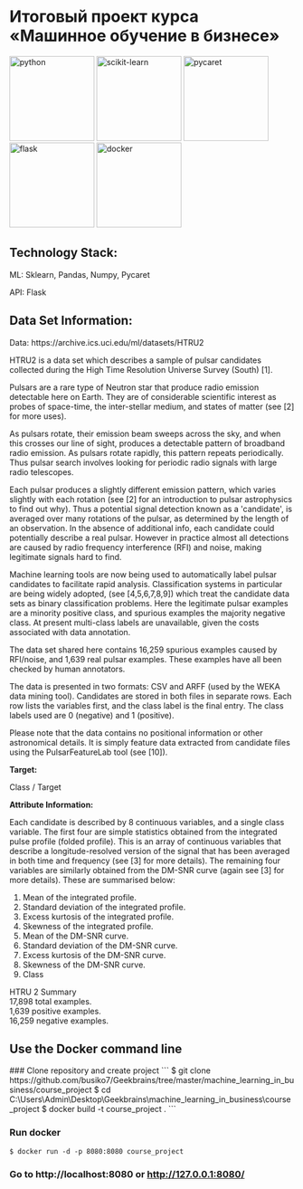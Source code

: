 <h1>Итоговый проект курса «Машинное обучение в бизнесе»</h1>

<p align="left">
  <img src="https://github.com/busiko7/Geekbrains/blob/master/machine_learning_in_business/course_project/static/image/python.png" width="150" title="python">
  <img src="https://github.com/busiko7/Geekbrains/blob/master/machine_learning_in_business/course_project/static/image/scikit-learn.png" width="150" title="scikit-learn">
  <img src="https://github.com/busiko7/Geekbrains/blob/master/machine_learning_in_business/course_project/static/image/pycaret.png" width="150" title="pycaret">
  <img src="https://github.com/busiko7/Geekbrains/blob/master/machine_learning_in_business/course_project/static/image/flask.png" width="150" alt="flask">
  <img src="https://github.com/busiko7/Geekbrains/blob/master/machine_learning_in_business/course_project/static/image/docker.png" width="150" alt="docker">
</p>  
<h2>Technology Stack:</h2>
ML: Sklearn, Pandas, Numpy, Pycaret

API: Flask  
  
<h2>Data Set Information:</h2> 
Data: https://archive.ics.uci.edu/ml/datasets/HTRU2   

HTRU2 is a data set which describes a sample of pulsar candidates collected during the High Time Resolution Universe Survey (South) [1].

Pulsars are a rare type of Neutron star that produce radio emission detectable here on Earth. They are of considerable scientific interest as probes of space-time, the inter-stellar medium, and states of matter (see [2] for more uses).

As pulsars rotate, their emission beam sweeps across the sky, and when this crosses our line of sight, produces a detectable pattern of broadband radio emission. As pulsars
rotate rapidly, this pattern repeats periodically. Thus pulsar search involves looking for periodic radio signals with large radio telescopes.

Each pulsar produces a slightly different emission pattern, which varies slightly with each rotation (see [2] for an introduction to pulsar astrophysics to find out why). Thus a potential signal detection known as a 'candidate', is averaged over many rotations of the pulsar, as determined by the length of an observation. In the absence of additional info, each candidate could potentially describe a real pulsar. However in practice almost all detections are caused by radio frequency interference (RFI) and noise, making legitimate signals hard to find.

Machine learning tools are now being used to automatically label pulsar candidates to facilitate rapid analysis. Classification systems in particular are being widely adopted,
(see [4,5,6,7,8,9]) which treat the candidate data sets as binary classification problems. Here the legitimate pulsar examples are a minority positive class, and spurious examples the majority negative class. At present multi-class labels are unavailable, given the costs associated with data annotation.

The data set shared here contains 16,259 spurious examples caused by RFI/noise, and 1,639 real pulsar examples. These examples have all been checked by human annotators.

The data is presented in two formats: CSV and ARFF (used by the WEKA data mining tool). Candidates are stored in both files in separate rows. Each row lists the variables first, and the class label is the final entry. The class labels used are 0 (negative) and 1 (positive).

Please note that the data contains no positional information or other astronomical details. It is simply feature data extracted from candidate files using the PulsarFeatureLab tool (see [10]).

**Target:**

Class / Target

**Attribute Information:**

Each candidate is described by 8 continuous variables, and a single class variable. The first four are simple statistics obtained from the integrated pulse profile (folded profile). This is an array of continuous variables that describe a longitude-resolved version of the signal that has been averaged in both time and frequency (see [3] for more details). The remaining four variables are similarly obtained from the DM-SNR curve (again see [3] for more details). These are summarised below:

1. Mean of the integrated profile.
2. Standard deviation of the integrated profile.
3. Excess kurtosis of the integrated profile.
4. Skewness of the integrated profile.
5. Mean of the DM-SNR curve.
6. Standard deviation of the DM-SNR curve.
7. Excess kurtosis of the DM-SNR curve.
8. Skewness of the DM-SNR curve.
9. Class

HTRU 2 Summary  
17,898 total examples.  
1,639 positive examples.  
16,259 negative examples.  

<h2>Use the Docker command line</h2>  
### Clone repository and create project
```
$ git clone https://github.com/busiko7/Geekbrains/tree/master/machine_learning_in_business/course_project
$ cd C:\Users\Admin\Desktop\Geekbrains\machine_learning_in_business\course_project
$ docker build -t course_project .
```

### Run docker
```
$ docker run -d -p 8080:8080 course_project
```

### Go to http://localhost:8080 or http://127.0.0.1:8080/ 

